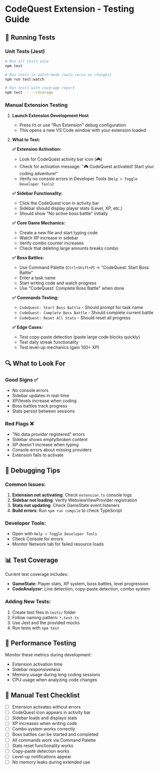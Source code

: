 # CodeQuest Extension - Testing Guide

## 🧪 Running Tests

### Unit Tests (Jest)
```bash
# Run all tests once
npm test

# Run tests in watch mode (auto-rerun on changes)
npm run test:watch

# Run tests with coverage report
npm test -- --coverage
```

### Manual Extension Testing

1. **Launch Extension Development Host**
   - Press `F5` or use "Run Extension" debug configuration
   - This opens a new VS Code window with your extension loaded

2. **What to Test:**

   **✅ Extension Activation:**
   - Look for CodeQuest activity bar icon (🎮)
   - Check for activation message: "🎮 CodeQuest activated! Start your coding adventure!"
   - Verify no console errors in Developer Tools (`Help > Toggle Developer Tools`)

   **✅ Sidebar Functionality:**
   - Click the CodeQuest icon in activity bar
   - Sidebar should display player stats (Level, XP, etc.)
   - Should show "No active boss battle" initially

   **✅ Core Game Mechanics:**
   - Create a new file and start typing code
   - Watch XP increase in sidebar
   - Verify combo counter increases
   - Check that deleting large amounts breaks combo

   **✅ Boss Battles:**
   - Use Command Palette (`Ctrl+Shift+P`) → "CodeQuest: Start Boss Battle"
   - Enter a task name
   - Start writing code and watch progress
   - Use "CodeQuest: Complete Boss Battle" when done

   **✅ Commands Testing:**
   - `CodeQuest: Start Boss Battle` - Should prompt for task name
   - `CodeQuest: Complete Boss Battle` - Should complete current battle
   - `CodeQuest: Reset All Stats` - Should reset all progress

   **✅ Edge Cases:**
   - Test copy-paste detection (paste large code blocks quickly)
   - Test daily streak functionality
   - Test level-up mechanics (gain 100+ XP)

## 🔍 What to Look For

### Good Signs ✅
- No console errors
- Sidebar updates in real-time
- XP/levels increase when coding
- Boss battles track progress
- Stats persist between sessions

### Red Flags ❌
- "No data provider registered" errors
- Sidebar shows empty/broken content
- XP doesn't increase when typing
- Console errors about missing providers
- Extension fails to activate

## 🐛 Debugging Tips

### Common Issues:
1. **Extension not activating**: Check `extension.ts` console logs
2. **Sidebar not loading**: Verify WebviewViewProvider registration
3. **Stats not updating**: Check GameState event listeners
4. **Build errors**: Run `npm run compile` to check TypeScript

### Developer Tools:
- Open with `Help > Toggle Developer Tools`
- Check Console for errors
- Monitor Network tab for failed resource loads

## 📊 Test Coverage

Current test coverage includes:
- **GameState**: Player stats, XP system, boss battles, level progression
- **CodeAnalyzer**: Line detection, copy-paste detection, combo system

### Adding New Tests:
1. Create test files in `tests/` folder
2. Follow naming pattern: `*.test.ts`
3. Use Jest and the provided mocks
4. Run tests with `npm test`

## 🚀 Performance Testing

Monitor these metrics during development:
- Extension activation time
- Sidebar responsiveness
- Memory usage during long coding sessions
- CPU usage when analyzing code changes

## 📝 Manual Test Checklist

- [ ] Extension activates without errors
- [ ] CodeQuest icon appears in activity bar
- [ ] Sidebar loads and displays stats
- [ ] XP increases when writing code
- [ ] Combo system works correctly
- [ ] Boss battles can be started and completed
- [ ] All commands work via Command Palette
- [ ] Stats reset functionality works
- [ ] Copy-paste detection works
- [ ] Level-up notifications appear
- [ ] No memory leaks during extended use